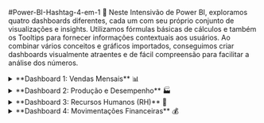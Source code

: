 
#Power-BI-Hashtag-4-em-1 💼
Neste Intensivão de Power BI, exploramos quatro dashboards diferentes, cada um com seu próprio conjunto de visualizações e insights. Utilizamos fórmulas básicas de cálculos e também os Tooltips para fornecer informações contextuais aos usuários. Ao combinar vários conceitos e gráficos importados, conseguimos criar dashboards visualmente atraentes e de fácil compreensão para facilitar a análise dos números.

<details>
<summary>**Dashboard 1: Vendas Mensais** 📊</summary>
   ![Página de ](https://github.com/WillianNog/Projeto-Spotify-Alura/blob/main/Pag_Spotify.png?raw=true)
</details>
<details>
<summary>**Dashboard 2: Produção e Desempenho** 🏭</summary>
   ![Pagina recriada do Spotify com HTML, CSS E JAVASCRIPT](https://github.com/WillianNog/Projeto-Spotify-Alura/blob/main/Pag_Spotify.png?raw=true)
</details>
<details>
<summary>**Dashboard 3: Recursos Humanos (RH)** 👥</summary>
   ![Pagina recriada do Spotify com HTML, CSS E JAVASCRIPT](https://github.com/WillianNog/Projeto-Spotify-Alura/blob/main/Pag_Spotify.png?raw=true)
</details>
<details>
<summary>**Dashboard 4: Movimentações Financeiras** 💰</summary>
   ![Pagina recriada do Spotify com HTML, CSS E JAVASCRIPT](https://github.com/WillianNog/Projeto-Spotify-Alura/blob/main/Pag_Spotify.png?raw=true)
</details>
